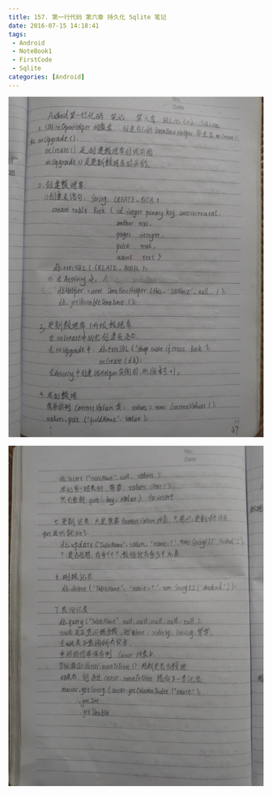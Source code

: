 ```yaml
---
title: 157. 第一行代码 第六章 持久化 Sqlite 笔记
date: 2016-07-15 14:18:41
tags:
 - Android
 - NoteBook1
 - FirstCode
 - Sqlite
categories: [Android]
---
```



![](https://github.com/devallever/DataProject/blob/master/data/notebook1img/157-first-code-android-chapter-6-note-sqlite.jpg?raw=true)


![](https://github.com/devallever/DataProject/blob/master/data/notebook1img/158-first-code-android-chapter-6-note-sqlite.jpg?raw=true)

